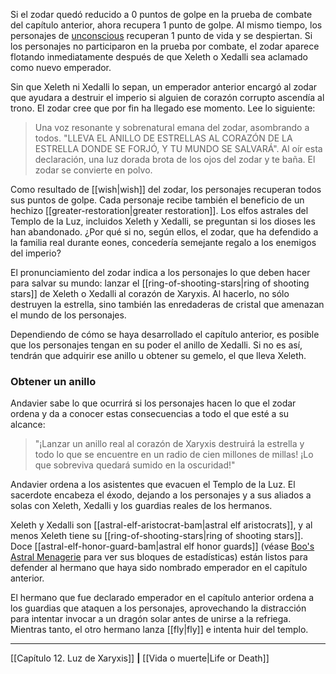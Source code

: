 Si el zodar quedó reducido a 0 puntos de golpe en la prueba de combate del capítulo anterior, ahora recupera 1 punto de golpe. Al mismo tiempo, los personajes de [unconscious](https://5etools-mirror-1.github.io/conditionsdiseases.html#unconscious_phb) recuperan 1 punto de vida y se despiertan. Si los personajes no participaron en la prueba por combate, el zodar aparece flotando inmediatamente después de que Xeleth o Xedalli sea aclamado como nuevo emperador.

Sin que Xeleth ni Xedalli lo sepan, un emperador anterior encargó al zodar que ayudara a destruir el imperio si alguien de corazón corrupto ascendía al trono. El zodar cree que por fin ha llegado ese momento. Lee lo siguiente:

> Una voz resonante y sobrenatural emana del zodar, asombrando a todos. "LLEVA EL ANILLO DE ESTRELLAS AL CORAZÓN DE LA ESTRELLA DONDE SE FORJÓ, Y TU MUNDO SE SALVARÁ". Al oír esta declaración, una luz dorada brota de los ojos del zodar y te baña. El zodar se convierte en polvo.

Como resultado de [[wish|wish]] del zodar, los personajes recuperan todos sus puntos de golpe. Cada personaje recibe también el beneficio de un hechizo [[greater-restoration|greater restoration]]. Los elfos astrales del Templo de la Luz, incluidos Xeleth y Xedalli, se preguntan si los dioses les han abandonado. ¿Por qué si no, según ellos, el zodar, que ha defendido a la familia real durante eones, concedería semejante regalo a los enemigos del imperio?

El pronunciamiento del zodar indica a los personajes lo que deben hacer para salvar su mundo: lanzar el [[ring-of-shooting-stars|ring of shooting stars]] de Xeleth o Xedalli al corazón de Xaryxis. Al hacerlo, no sólo destruyen la estrella, sino también las enredaderas de cristal que amenazan el mundo de los personajes.

Dependiendo de cómo se haya desarrollado el capítulo anterior, es posible que los personajes tengan en su poder el anillo de Xedalli. Si no es así, tendrán que adquirir ese anillo u obtener su gemelo, el que lleva Xeleth.

### Obtener un anillo

Andavier sabe lo que ocurrirá si los personajes hacen lo que el zodar ordena y da a conocer estas consecuencias a todo el que esté a su alcance:

> "¡Lanzar un anillo real al corazón de Xaryxis destruirá la estrella y todo lo que se encuentre en un radio de cien millones de millas! ¡Lo que sobreviva quedará sumido en la oscuridad!"

Andavier ordena a los asistentes que evacuen el Templo de la Luz. El sacerdote encabeza el éxodo, dejando a los personajes y a sus aliados a solas con Xeleth, Xedalli y los guardias reales de los hermanos.

Xeleth y Xedalli son [[astral-elf-aristocrat-bam|astral elf aristocrats]], y al menos Xeleth tiene su [[ring-of-shooting-stars|ring of shooting stars]]. Doce [[astral-elf-honor-guard-bam|astral elf honor guards]] (véase [Boo's Astral Menagerie](https://5etools-mirror-1.github.io/book.html#BAM) para ver sus bloques de estadísticas) están listos para defender al hermano que haya sido nombrado emperador en el capítulo anterior.

El hermano que fue declarado emperador en el capítulo anterior ordena a los guardias que ataquen a los personajes, aprovechando la distracción para intentar invocar a un dragón solar antes de unirse a la refriega. Mientras tanto, el otro hermano lanza [[fly|fly]] e intenta huir del templo.

* * *

[[Capítulo 12. Luz de Xaryxis]] **|** [[Vida o muerte|Life or Death]] 

